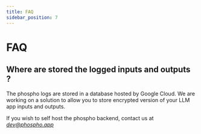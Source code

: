 ```yaml
---
title: FAQ
sidebar_position: 7
---
```


# FAQ

## Where are stored the logged inputs and outputs ?

The phospho logs are stored in a database hosted by Google Cloud. We are working on a solution to allow you to store encrypted version of your LLM app inputs and outputs. 

If you wish to self host the phospho backend, contact us at *dev@phospho.app*
